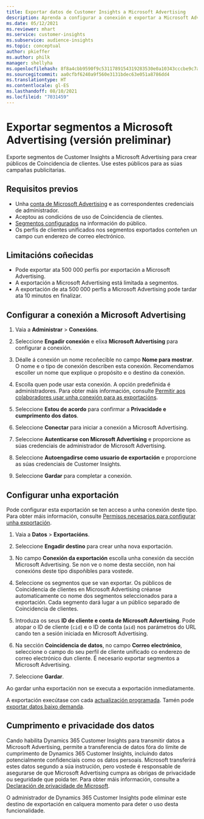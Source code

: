 ```yaml
---
title: Exportar datos de Customer Insights a Microsoft Advertising
description: Aprenda a configurar a conexión e exportar a Microsoft Advertising.
ms.date: 05/12/2021
ms.reviewer: mhart
ms.service: customer-insights
ms.subservice: audience-insights
ms.topic: conceptual
author: pkieffer
ms.author: philk
manager: shellyha
ms.openlocfilehash: 8f8a4cbb9590f9c5311789154319283530e0a10343cccbe9c7aec99765b4fbf2
ms.sourcegitcommit: aa0cfbf6240a9f560e3131bdec63e051a8786dd4
ms.translationtype: HT
ms.contentlocale: gl-ES
ms.lasthandoff: 08/10/2021
ms.locfileid: "7031459"
---
```

# <a name="export-segments-to-microsoft-advertising-preview"></a>Exportar segmentos a Microsoft Advertising (versión preliminar)

Exporte segmentos de Customer Insights a Microsoft Advertising para crear públicos de Coincidencia de clientes. Use estes públicos para as súas campañas publicitarias.

## <a name="prerequisites"></a>Requisitos previos

-   Unha [conta de Microsoft Advertising](https://ads.microsoft.com/) e as correspondentes credenciais de administrador.
-   Aceptou as condicións de uso de Coincidencia de clientes. 
-   [Segmentos configurados](segments.md) na información do público.
-   Os perfís de clientes unificados nos segmentos exportados conteñen un campo cun enderezo de correo electrónico.

## <a name="known-limitations"></a>Limitacións coñecidas

- Pode exportar ata 500 000 perfís por exportación a Microsoft Advertising.
- A exportación a Microsoft Advertising está limitada a segmentos.
- A exportación de ata 500 000 perfís a Microsoft Advertising pode tardar ata 10 minutos en finalizar. 


## <a name="set-up-the-connection-to-microsoft-advertising"></a>Configurar a conexión a Microsoft Advertising

1. Vaia a **Administrar** > **Conexións**.

1. Seleccione **Engadir conexión** e elixa **Microsoft Advertising** para configurar a conexión.

1. Déalle á conexión un nome recoñecible no campo **Nome para mostrar**. O nome e o tipo de conexión describen esta conexión. Recomendamos escoller un nome que explique o propósito e o destino da conexión.

1. Escolla quen pode usar esta conexión. A opción predefinida é administradores. Para obter máis información, consulte [Permitir aos colaboradores usar unha conexión para as exportacións](connections.md#allow-contributors-to-use-a-connection-for-exports).

1. Seleccione **Estou de acordo** para confirmar a **Privacidade e cumprimento dos datos**.

1. Seleccione **Conectar** para iniciar a conexión a Microsoft Advertising.

1. Seleccione **Autenticarse con Microsoft Advertising** e proporcione as súas credenciais de administrador de Microsoft Advertising.

1. Seleccione **Autoengadirse como usuario de exportación** e proporcione as súas credenciais de Customer Insights.

1. Seleccione **Gardar** para completar a conexión.

## <a name="configure-an-export"></a>Configurar unha exportación

Pode configurar esta exportación se ten acceso a unha conexión deste tipo. Para obter máis información, consulte [Permisos necesarios para configurar unha exportación](export-destinations.md#set-up-a-new-export).

1. Vaia a **Datos** > **Exportacións**.

1. Seleccione **Engadir destino** para crear unha nova exportación.

1. No campo **Conexión da exportación** escolla unha conexión da sección Microsoft Advertising. Se non ve o nome desta sección, non hai conexións deste tipo dispoñibles para vostede.

1. Seleccione os segmentos que se van exportar. Os públicos de Coincidencia de clientes en Microsoft Advertising créanse automaticamente co nome dos segmentos seleccionados para a exportación. Cada segmento dará lugar a un público separado de Coincidencia de clientes. 

1. Introduza os seus **ID de cliente e conta de Microsoft Advertising**. Pode atopar o ID de cliente (`cid`) e o ID de conta (`aid`) nos parámetros do URL cando ten a sesión iniciada en Microsoft Advertising.

1. Na sección **Coincidencia de datos**, no campo **Correo electrónico**, seleccione o campo do seu perfil de cliente unificado co enderezo de correo electrónico dun cliente. É necesario exportar segmentos a Microsoft Advertising.

1. Seleccione **Gardar**.

Ao gardar unha exportación non se executa a exportación inmediatamente.

A exportación execútase con cada [actualización programada](system.md#schedule-tab). Tamén pode [exportar datos baixo demanda](export-destinations.md#run-exports-on-demand). 


## <a name="data-privacy-and-compliance"></a>Cumprimento e privacidade dos datos

Cando habilita Dynamics 365 Customer Insights para transmitir datos a Microsoft Advertising, permite a transferencia de datos fóra do límite de cumprimento de Dynamics 365 Customer Insights, incluíndo datos potencialmente confidenciais como os datos persoais. Microsoft transferirá estes datos segundo a súa instrución, pero vostede é responsable de asegurarse de que Microsoft Advertising cumpra as obrigas de privacidade ou seguridade que poida ter. Para obter máis información, consulte a [Declaración de privacidade de Microsoft](https://go.microsoft.com/fwlink/?linkid=396732).

O administrador de Dynamics 365 Customer Insights pode eliminar este destino de exportación en calquera momento para deter o uso desta funcionalidade.

